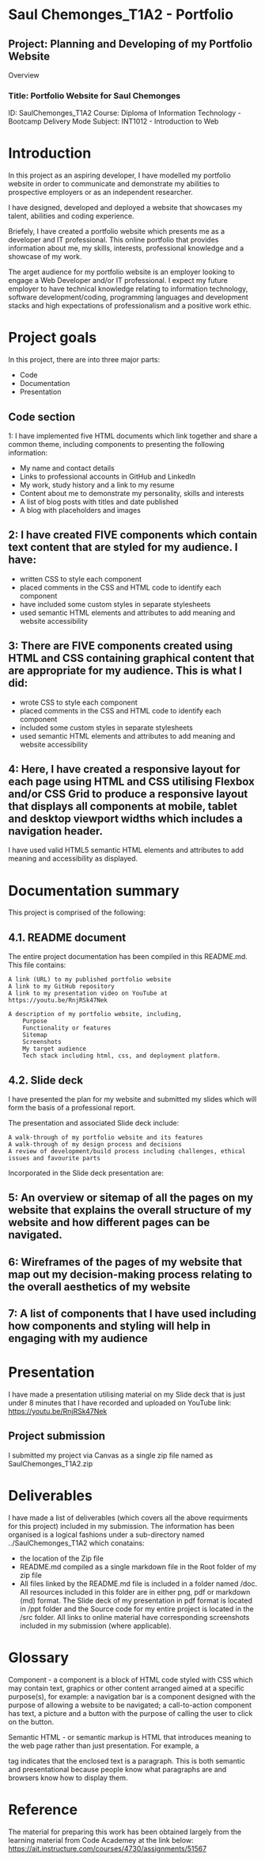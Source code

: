 # Saul Chemonges_T1A2 - Portfolio

## Project: Planning and Developing of my Portfolio Website

Overview

### Title:  Portfolio Website for Saul Chemonges
ID:     SaulChemonges_T1A2
Course: Diploma of Information Technology - Bootcamp Delivery Mode
Subject: INT1012 - Introduction to Web

# Introduction

In this project as an aspiring developer, I have modelled my portfolio website in order to communicate and demonstrate my abilities to prospective employers or as an independent researcher.

I have designed, developed and deployed a website that showcases my talent, abilities and coding experience.

Briefely, I have created a portfolio website which presents me as a developer and IT professional. This online portfolio that provides information about me, my skills, interests, professional knowledge and a showcase of my work.

The arget audience for my portfolio website is an employer looking to engage a Web Developer and/or IT professional. I expect my future employer to have technical knowledge relating to information technology, software development/coding, programming languages and development stacks and high expectations of professionalism and a positive work ethic.

# Project goals

In this project, there are into three major parts:

- Code
- Documentation
- Presentation

## Code section
1: I have implemented five HTML documents which link together and share a common theme, including components to presenting the following information:
- My name and contact details
- Links to professional accounts in GitHub and LinkedIn
- My work, study history and a link to my resume
- Content about me to demonstrate my personality, skills and interests
- A list of blog posts with titles and date published
- A blog with placeholders and images

## 2: I have created FIVE components which contain text content that are styled for my audience. I have:
- written CSS to style each component
- placed comments in the CSS and HTML code to identify each component
- have included some custom styles in separate stylesheets
- used semantic HTML elements and attributes to add meaning and website accessibility

## 3: There are FIVE components created using HTML and CSS containing graphical content that are appropriate for my audience. This is what I did:
- wrote CSS to style each component
- placed comments in the CSS and HTML code to identify each component
- included some custom styles in separate stylesheets
- used semantic HTML elements and attributes to add meaning and website accessibility

## 4: Here, I have created a responsive layout for each page using HTML and CSS utilising Flexbox and/or CSS Grid to produce a responsive layout that displays all components at mobile, tablet and desktop viewport widths which includes a navigation header.
I have used valid HTML5 semantic HTML elements and attributes to add meaning and accessibility as displayed.

# Documentation summary

This project is comprised of the following: 

## 4.1. README document

The entire project documentation has been compiled in this README.md. This file contains:

    A link (URL) to my published portfolio website
    A link to my GitHub repository
    A link to my presentation video on YouTube at https://youtu.be/RnjRSk47Nek

    A description of my portfolio website, including,
        Purpose
        Functionality or features
        Sitemap
        Screenshots
        My target audience
        Tech stack including html, css, and deployment platform.


## 4.2. Slide deck

I have presented the plan for my website and submitted my slides which will form the basis of a professional report.

The presentation and associated Slide deck include:

    A walk-through of my portfolio website and its features
    A walk-through of my design process and decisions
    A review of development/build process including challenges, ethical issues and favourite parts

Incorporated in the Slide deck presentation are:

## 5: An overview or sitemap of all the pages on my website that explains the overall structure of my website and how different pages can be navigated.

## 6: Wireframes of the pages of my website that map out my decision-making process relating to the overall aesthetics of my website

## 7: A list of components that I have used including how components and styling will help in engaging with my audience

# Presentation

I have made a presentation utilising material on my Slide deck that is just under 8 minutes that I have recorded and uploaded on YouTube link: https://youtu.be/RnjRSk47Nek

## Project submission

I submitted my project via Canvas as a single zip file named as SaulChemonges_T1A2.zip 

# Deliverables

I have made a list of deliverables (which covers all the above requirments for this project) included in my submission. The information has been organised is a logical fashions under a sub-directory named ../SaulChemonges_T1A2 which conatains:
- the location of the Zip file
- README.md compiled as a single markdown file in the Root folder of my zip file
- All files linked by the README.md file is included in a folder named /doc. All resources included in this folder are in either png, pdf or markdown (md) format. The Slide deck of my presentation in pdf format is located in /ppt folder and the Source code for my entire project is located in the /src folder. All links to online material have corresponding screenshots included in my submission (where applicable).

# Glossary
Component - a component is a block of HTML code styled with CSS which may contain text, graphics or other content arranged aimed at a specific purpose(s), for example: a navigation bar is a component designed with the purpose of allowing a website to be navigated; a call-to-action component has text, a picture and a button with the purpose of calling the user to click on the button.

Semantic HTML - or semantic markup is HTML that introduces meaning to the web page rather than just presentation. For example, a <p> tag indicates that the enclosed text is a paragraph. This is both semantic and presentational because people know what paragraphs are and browsers know how to display them.

# Reference
The material for preparing this work has been obtained largely from the learning material
from Code Academey at the link below:
https://ait.instructure.com/courses/4730/assignments/51567




